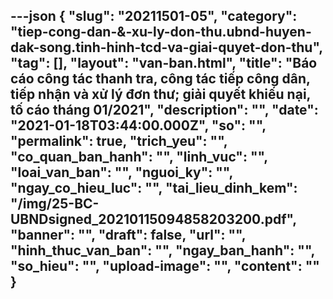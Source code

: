 ---json
{
    "slug": "20211501-05",
    "category": "tiep-cong-dan-&-xu-ly-don-thu.ubnd-huyen-dak-song.tinh-hinh-tcd-va-giai-quyet-don-thu",
    "tag": [],
    "layout": "van-ban.html",
    "title": "Báo cáo công tác thanh tra, công tác tiếp công dân, tiếp nhận và xử lý đơn thư; giải quyết khiếu nại, tố cáo tháng 01/2021",
    "description": "",
    "date": "2021-01-18T03:44:00.000Z",
    "so": "",
    "permalink": true,
    "trich_yeu": "",
    "co_quan_ban_hanh": "",
    "linh_vuc": "",
    "loai_van_ban": "",
    "nguoi_ky": "",
    "ngay_co_hieu_luc": "",
    "tai_lieu_dinh_kem": "/img/25-BC-UBNDsigned_20210115094858203200.pdf",
    "banner": "",
    "draft": false,
    "url": "",
    "hinh_thuc_van_ban": "",
    "ngay_ban_hanh": "",
    "so_hieu": "",
    "upload-image": "",
    "__content__": ""
}
---
